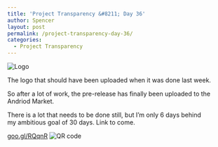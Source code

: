 ```yaml
---
title: 'Project Transparency &#8211; Day 36'
author: Spencer
layout: post
permalink: /project-transparency-day-36/
categories:
  - Project Transparency
---
```

![Logo][1]

The logo that should have been uploaded when it was done last week.

So after a lot of work, the pre-release has finally been uploaded to the Andriod Market.

There is a lot that needs to be done still, but I’m only 6 days behind my ambitious goal of 30 days. Link to come.

[goo.gl/RQqnR][2] ![QR code][3]

 

   [1]: /blog/wp-content/uploads/2011/10/icon512.png (Project Transparency Logo)
   [2]: http://goo.gl/RQqnR (goo.gl/RQqnR)
   [3]: http://goo.gl/RQqnR.qr
